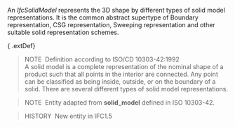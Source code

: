 An _IfcSolidModel_ represents the 3D shape by different types of solid model representations. It is the common abstract supertype of Boundary representation, CSG representation, Sweeping representation and other suitable solid representation schemes.

{ .extDef}
> NOTE&nbsp; Definition according to ISO/CD 10303-42:1992  
> A solid model is a complete representation of the nominal shape of a product such that all points in the interior are connected. Any point can be classified as being inside, outside, or on the boundary of a solid. There are several different types of solid model representations.

> NOTE&nbsp; Entity adapted from **solid_model** defined in ISO 10303-42.

> HISTORY&nbsp; New entity in IFC1.5